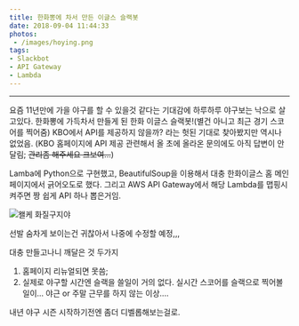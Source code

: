 ```yaml
---
title: 한화뽕에 차서 만든 이글스 슬랙봇
date: 2018-09-04 11:44:33
photos:
 - /images/hoying.png
tags:
- Slackbot
- API Gateway
- Lambda
---
```

---------------------------------------
요즘 11년만에 가을 야구를 할 수 있을것 같다는 기대감에 하루하루 야구보는 낙으로 살고있다.
한화뽕에 가득차서 만들게 된 한화 이글스 슬랙봇!(별건 아니고 최근 경기 스코어를 찍어줌)
KBO에서 API를 제공하지 않을까? 라는 헛된 기대로 찾아봤지만 역시나 없었음.
(KBO 홈페이지에 API 제공 관련해서 올 초에 올라온 문의에도 아직 답변이 안달림; ~~관리좀 해주세요 크보여...~~)

Lamba에 Python으로 구현했고, BeautifulSoup을 이용해서 대충 한화이글스 홈 메인페이지에서 긁어오도로 했다.
그리고 AWS API Gateway에서 해당 Lambda를 맵핑시켜주면 짱 쉽게 API 하나 뽑은거임.

![왤케 화질구지야](/images/eagles_bot.jpeg)

선발 숨차게 보이는건 귀찮아서 나중에 수정할 예정,,,


대충 만들고나니 깨달은 것 두가지

1. 홈페이지 리뉴얼되면 못씀;
2. 실제로 야구할 시간엔 슬랙을 쓸일이 거의 없다. 실시간 스코어를 슬랙으로 찍어볼일이... 야근 or 주말 근무를 하지 않는 이상....

내년 야구 시즌 시작하기전엔 좀더 디벨롭해보는걸로.
